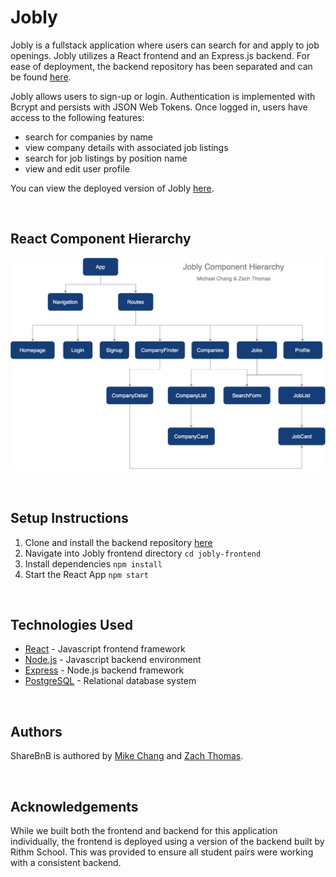 # Jobly

Jobly is a fullstack application where users can search for and apply to job openings. Jobly utilizes a React frontend and an Express.js backend. For ease of deployment, the backend repository has been separated and can be found [here](https://github.com/ZeeTom/Jobly-Backend).

Jobly allows users to sign-up or login. Authentication is implemented with Bcrypt and persists with JSON Web Tokens. Once logged in, users have access to the following features: 
- search for companies by name
- view company details with associated job listings
- search for job listings by position name
- view and edit user profile

You can view the deployed version of Jobly [here](https://joblynow.surge.sh/).

<br>

## React Component Hierarchy

![Jobly Component Hierarchy](./public/jobly-component-hierarchy.png)

<br>

## Setup Instructions

1. Clone and install the backend repository [here](https://github.com/ZeeTom/Jobly-Backend)
2. Navigate into Jobly frontend directory `cd jobly-frontend`
3. Install dependencies `npm install`
4. Start the React App `npm start`

<br>

## Technologies Used

- [React](https://reactjs.org/) - Javascript frontend framework
- [Node.js](https://nodejs.org/en/) - Javascript backend environment
- [Express](https://expressjs.com/) - Node.js backend framework
- [PostgreSQL](https://www.postgresql.org/) - Relational database system

<br>

## Authors 

ShareBnB is authored by [Mike Chang](https://github.com/mykeychain) and [Zach Thomas](https://github.com/ZeeTom).

<br>

## Acknowledgements

While we built both the frontend and backend for this application individually, the frontend is deployed using a version of the backend built by Rithm School. This was provided to ensure all student pairs were working with a consistent backend. 